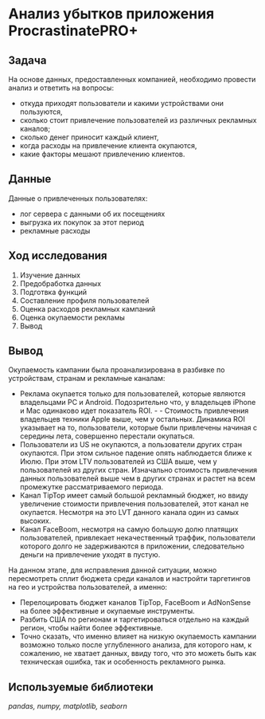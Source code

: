 # Анализ убытков приложения ProcrastinatePRO+

## Задача
На основе данных, предоставленных компанией, необходимо провести анализ и ответить на вопросы:
- откуда приходят пользователи и какими устройствами они пользуются,
- сколько стоит привлечение пользователей из различных рекламных каналов;
- сколько денег приносит каждый клиент,
- когда расходы на привлечение клиента окупаются,
- какие факторы мешают привлечению клиентов.

## Данные
Данные о привлеченных пользователях:
- лог сервера с данными об их посещениях
- выгрузка их покупок за этот период
- рекламные расходы

## Ход исследования
1. Изучение данных
2. Предобработка данных
3. Подготвка функций
4. Составление профиля пользователей
5. Оценка расходов рекламных кампаний
6. Оценка окупаемости рекламы
7. Вывод

## Вывод
Окупаемость кампании была проанализирована в разбивке по устройствам, странам и рекламные каналам:
- Реклама окупается только для пользователей, которые являются владельцами PC и Android. Подозрительно что, у владельцев iPhone и Mac одинаково идет показатель ROI. - - Стоимость привлечения владельцев техники Apple выше, чем у остальных. Динамика ROI указывает на то, пользователи, которые были привлечены начиная с середины лета, совершенно перестали окупаться.
- Пользователи из US не окупаются, а пользователи других стран окупаются. При этом сильное падение опять наблюдается ближе к Июлю. При этом LTV пользователей из США выше, чем у пользователей из других стран. Изначально стоимость привлечения данных пользователей выше чем в других странах и растет на всем промежутке рассматриваемого периода.
- Канал TipTop имеет самый большой рекламный бюджет, но ввиду увеличение стоимости привлечения пользователей, этот канал не окупается. Несмотря на это LVT данного канала один из самых высоких.
- Канал FaceBoom, несмотря на самую большую долю платящих пользователей, привлекает некачественный траффик, пользователи которого долго не задерживаются в приложении, следовательно деньги на привлечение уходят в пустую.

На данном этапе, для исправления данной ситуации, можно пересмотреть сплит бюджета среди каналов и настройти таргетингов на гео и устройства пользователей, а именно:
- Перелоцировать бюджет каналов TipTop, FaceBoom и AdNonSense на более эффективные и окупаемые инструменты.
- Разбить США по регионам и таргетироваться отдельно на каждый регион, чтобы найти более эффективные.
- Точно сказать, что именно влияет на низкую окупаемость кампании возможно только после углубленного анализа, для которого нам, к сожалению, не хватает данных, ввиду того, что это можеть быть как техническая ошибка, так и особенность рекламного рынка.

## Используемые библиотеки
*pandas, numpy, matplotlib, seaborn*
